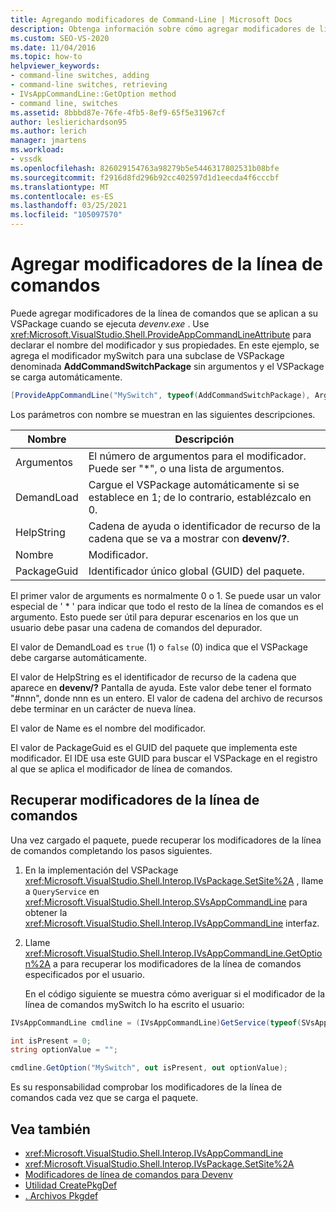 ```yaml
---
title: Agregando modificadores de Command-Line | Microsoft Docs
description: Obtenga información sobre cómo agregar modificadores de línea de comandos que se aplican a un VSPackage cuando se ejecuta el comando devenv.exe.
ms.custom: SEO-VS-2020
ms.date: 11/04/2016
ms.topic: how-to
helpviewer_keywords:
- command-line switches, adding
- command-line switches, retrieving
- IVsAppCommandLine::GetOption method
- command line, switches
ms.assetid: 8bbbd87e-76fe-4fb5-8ef9-65f5e31967cf
author: leslierichardson95
ms.author: lerich
manager: jmartens
ms.workload:
- vssdk
ms.openlocfilehash: 826029154763a98279b5e5446317802531b08bfe
ms.sourcegitcommit: f2916d8fd296b92cc402597d1d1eecda4f6cccbf
ms.translationtype: MT
ms.contentlocale: es-ES
ms.lasthandoff: 03/25/2021
ms.locfileid: "105097570"
---
```

# <a name="add-command-line-switches"></a>Agregar modificadores de la línea de comandos
Puede agregar modificadores de la línea de comandos que se aplican a su VSPackage cuando se ejecuta *devenv.exe* . Use <xref:Microsoft.VisualStudio.Shell.ProvideAppCommandLineAttribute> para declarar el nombre del modificador y sus propiedades. En este ejemplo, se agrega el modificador mySwitch para una subclase de VSPackage denominada **AddCommandSwitchPackage** sin argumentos y el VSPackage se carga automáticamente.

```csharp
[ProvideAppCommandLine("MySwitch", typeof(AddCommandSwitchPackage), Arguments = "0", DemandLoad = 1)]
```

 Los parámetros con nombre se muestran en las siguientes descripciones.

|Nombre|Descripción|
|-|-|
| Argumentos | El número de argumentos para el modificador. Puede ser "*", o una lista de argumentos. |
| DemandLoad | Cargue el VSPackage automáticamente si se establece en 1; de lo contrario, establézcalo en 0. |
| HelpString | Cadena de ayuda o identificador de recurso de la cadena que se va a mostrar con **devenv/?**. |
| Nombre | Modificador. |
| PackageGuid | Identificador único global (GUID) del paquete. |

 El primer valor de arguments es normalmente 0 o 1. Se puede usar un valor especial de ' * ' para indicar que todo el resto de la línea de comandos es el argumento. Esto puede ser útil para depurar escenarios en los que un usuario debe pasar una cadena de comandos del depurador.

 El valor de DemandLoad es `true` (1) o `false` (0) indica que el VSPackage debe cargarse automáticamente.

 El valor de HelpString es el identificador de recurso de la cadena que aparece en **devenv/?** Pantalla de ayuda. Este valor debe tener el formato "#nnn", donde nnn es un entero. El valor de cadena del archivo de recursos debe terminar en un carácter de nueva línea.

 El valor de Name es el nombre del modificador.

 El valor de PackageGuid es el GUID del paquete que implementa este modificador. El IDE usa este GUID para buscar el VSPackage en el registro al que se aplica el modificador de línea de comandos.

## <a name="retrieve-command-line-switches"></a>Recuperar modificadores de la línea de comandos
 Una vez cargado el paquete, puede recuperar los modificadores de la línea de comandos completando los pasos siguientes.

1. En la implementación del VSPackage <xref:Microsoft.VisualStudio.Shell.Interop.IVsPackage.SetSite%2A> , llame a `QueryService` en <xref:Microsoft.VisualStudio.Shell.Interop.SVsAppCommandLine> para obtener la <xref:Microsoft.VisualStudio.Shell.Interop.IVsAppCommandLine> interfaz.

2. Llame <xref:Microsoft.VisualStudio.Shell.Interop.IVsAppCommandLine.GetOption%2A> a para recuperar los modificadores de la línea de comandos especificados por el usuario.

   En el código siguiente se muestra cómo averiguar si el modificador de la línea de comandos mySwitch lo ha escrito el usuario:

```csharp
IVsAppCommandLine cmdline = (IVsAppCommandLine)GetService(typeof(SVsAppCommandLine));

int isPresent = 0;
string optionValue = "";

cmdline.GetOption("MySwitch", out isPresent, out optionValue);
```

 Es su responsabilidad comprobar los modificadores de la línea de comandos cada vez que se carga el paquete.

## <a name="see-also"></a>Vea también
- <xref:Microsoft.VisualStudio.Shell.Interop.IVsAppCommandLine>
- <xref:Microsoft.VisualStudio.Shell.Interop.IVsPackage.SetSite%2A>
- [Modificadores de línea de comandos para Devenv](../ide/reference/devenv-command-line-switches.md)
- [Utilidad CreatePkgDef](../extensibility/internals/createpkgdef-utility.md)
- [. Archivos Pkgdef](https://devblogs.microsoft.com/visualstudio/whats-a-pkgdef-and-why/)

